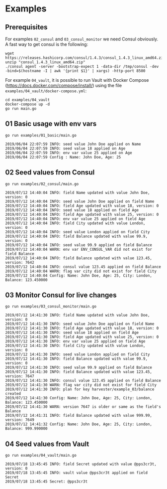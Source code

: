 # Examples

## Prerequisites

For examples `02_consul` and `03_consul_monitor` we need Consul obviously.
A fast way to get consul is the following:

    wget https://releases.hashicorp.com/consul/1.4.3/consul_1.4.3_linux_amd64.zip  
    unzip "consul_1.4.3_linux_amd64.zip"
    ./consul agent -server -bootstrap-expect 1 -data-dir /tmp/consul -dev -bind=$(hostname -I | awk '{print $1}' | xargs) -http-port 8500

For example `04_vault`, it is possible to run Vault with Docker Compose (https://docs.docker.com/compose/install/) using
the file `examples/04_vault/docker-compose.yml`:

    cd examples/04_vault
    docker-compose up -d
    go run main.go

## 01 Basic usage with env vars

    go run examples/01_basic/main.go

    2019/06/04 22:07:59 INFO: seed value John Doe applied on Name
    2019/06/04 22:07:59 INFO: seed value 18 applied on Age
    2019/06/04 22:07:59 INFO: env var value 25 applied on Age
    2019/06/04 22:07:59 Config : Name: John Doe, Age: 25

## 02 Seed values from Consul

    go run examples/02_consul/main.go

    2019/07/12 14:40:04 INFO: field Name updated with value John Doe, version: 0
    2019/07/12 14:40:04 INFO: seed value John Doe applied on field Name
    2019/07/12 14:40:04 INFO: field Age updated with value 18, version: 0
    2019/07/12 14:40:04 INFO: seed value 18 applied on field Age
    2019/07/12 14:40:04 INFO: field Age updated with value 25, version: 0
    2019/07/12 14:40:04 INFO: env var value 25 applied on field Age
    2019/07/12 14:40:04 INFO: field City updated with value London, version: 0
    2019/07/12 14:40:04 INFO: seed value London applied on field City
    2019/07/12 14:40:04 INFO: field Balance updated with value 99.9, version: 0
    2019/07/12 14:40:04 INFO: seed value 99.9 applied on field Balance
    2019/07/12 14:40:04 WARN: env var ENV_CONSUL_VAR did not exist for field Balance
    2019/07/12 14:40:04 INFO: field Balance updated with value 123.45, version: 7642
    2019/07/12 14:40:04 INFO: consul value 123.45 applied on field Balance
    2019/07/12 14:40:04 WARN: flag var city did not exist for field City
    2019/07/12 14:40:04 Config: Name: John Doe, Age: 25, City: London, Balance: 123.450000

## 03 Monitor Consul for live changes

    go run examples/03_consul_monitor/main.go

    2019/07/12 14:41:30 INFO: field Name updated with value John Doe, version: 0
    2019/07/12 14:41:30 INFO: seed value John Doe applied on field Name
    2019/07/12 14:41:30 INFO: field Age updated with value 18, version: 0
    2019/07/12 14:41:30 INFO: seed value 18 applied on field Age
    2019/07/12 14:41:30 INFO: field Age updated with value 25, version: 0
    2019/07/12 14:41:30 INFO: env var value 25 applied on field Age
    2019/07/12 14:41:30 INFO: field City updated with value London, version: 0
    2019/07/12 14:41:30 INFO: seed value London applied on field City
    2019/07/12 14:41:30 INFO: field Balance updated with value 99.9, version: 0
    2019/07/12 14:41:30 INFO: seed value 99.9 applied on field Balance
    2019/07/12 14:41:30 INFO: field Balance updated with value 123.45, version: 7647
    2019/07/12 14:41:30 INFO: consul value 123.45 applied on field Balance
    2019/07/12 14:41:30 WARN: flag var city did not exist for field City
    2019/07/12 14:41:30 INFO: plan for key harvester/example_03/balance created
    2019/07/12 14:41:30 Config: Name: John Doe, Age: 25, City: London, Balance: 123.450000
    2019/07/12 14:41:30 WARN: version 7647 is older or same as the field's Balance
    2019/07/12 14:41:31 INFO: field Balance updated with value 999.99, version: 7649
    2019/07/12 14:41:32 Config: Name: John Doe, Age: 25, City: London, Balance: 999.990000

## 04 Seed values from Vault

    go run examples/04_vault/main.go

    2019/07/18 13:45:45 INFO: field Secret updated with value @pps3cr3t, version: 0
    2019/07/18 13:45:45 INFO: vault value @pps3cr3t applied on field Secret
    2019/07/18 13:45:45 Secret: @pps3cr3t